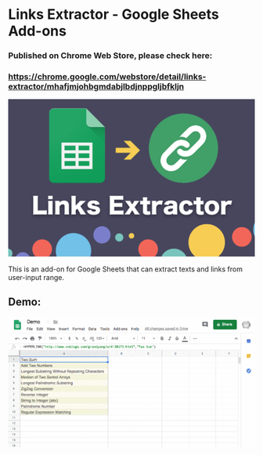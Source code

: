 # Links Extractor - Google Sheets Add-ons 

### Published on Chrome Web Store, please check here: 
### https://chrome.google.com/webstore/detail/links-extractor/mhafjmjohbgmdabjlbdjnppgljbfkljn

![Cover](cover.png)

This is an add-on for Google Sheets that can extract texts and links from user-input range.

## Demo:
![Demo](Demo.gif)
